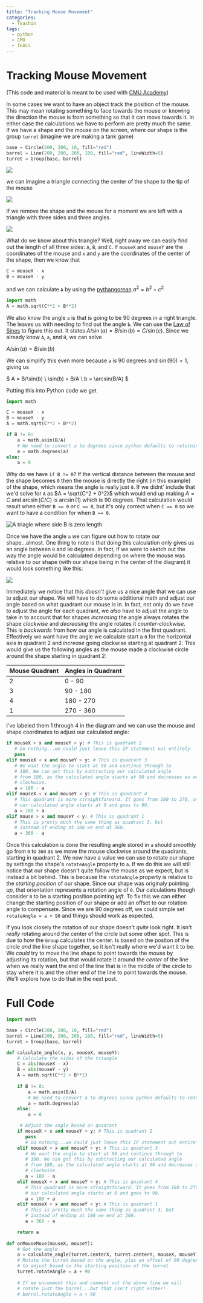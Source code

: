 ```yaml
---
title: "Tracking Mouse Movement"
categories:
  - Teachin
tags:
  - python
  - CMU
  - TEALS
---
```


# Tracking Mouse Movement

(This code and material is meant to be used with [CMU Academy](https://academy.cs.cmu.edu/))

In some cases we want to have an object track the position of the mouse. This may mean rotating something to face towards the mouse or knowing the direction the mouse is from something so that it can move towards it. In either case the calculations we have to perform are pretty much the same. If we have a shape and the mouse on the screen, where our shape is the group `turret` (imagine we are making a tank game)

```python
base = Circle(200, 200, 10, fill="red")
barrel = Line(200, 200, 200, 180, fill="red", lineWidth=5)
turret = Group(base, barrel)
```

![](../assets/images/py-shape-and-mouse.png)

we can imagine a triangle connecting the center of the shape to the tip of the mouse

![](../assets/images/py-shape-and-mouse-triangle.png)

If we remove the shape and the mouse for a moment we are left with a triangle with three sides and three angles.

![](../assets/images/py-triangle-sides-and-angles.png)

What do we know about this triangle? Well, right away we can easily find out the length of all three sides: `A`, `B`, and `C`. If `mouseX` and `mouseY` are the coordinates of the mouse and `x` and `y` are the coordinates of the center of the shape, then we know that
```python
C = mouseX - x
B = mouseY - y
```
and we can calculate `A` by using the [pythangorean](https://en.wikipedia.org/wiki/Pythagorean_theorem) $a^2 = b^2 + c^2$
```python
import math
A = math.sqrt(C**2 + B**2)
```
We also know the angle `a` is that is going to be 90 degrees in a right triangle. The leaves us with needing to find out the angle `b`. We can use the [Law of Sines](https://en.wikipedia.org/wiki/Law_of_sines) to figure this out. It states
$A/\sin(a) = B/\sin(b) = C/\sin(c)$. Since we already know `A`, `a`, and `B`, we can solve 

$A/\sin(a) = B/\sin(b)$

We can simplify this even more because `a` is 90 degrees and $\sin(90) = 1$, giving us

$
A = B/\sin(b) \\
\sin(b) = B/A \\
b = \arcsin(B/A)
$

Putting this into Python code we get
```python
import math

C = mouseX - x
B = mouseY - y
A = math.sqrt(C**2 + B**2)

if B != 0:
    a = math.asin(B/A)
    # We need to convert a to degrees since python defaults to returning radians
    a = math.degrees(a)
else:
    a = 0
```
Why do we have `if B != 0`? If the vertical distance between the mouse and the shape becomes `0` then the mouse is directly the right (in this example) of the shape, which means the angle is really just `0`. If we didnt' include that we'd solve for `A` as $A = \sqrt{C^2 + 0^2}$ which would end up making $A = C$ and $\arcsin(C/C)$ is $\arcsin(1)$ which is 90 degrees. That calculation would result when either `B == 0` _or_ `C == 0`, but it's only correct when `C == 0` so we want to have a condition for when `B == 0`.

![A triagle where side B is zero length](../assets/images/py-triangle-sides-b-is-0.png)

Once we have the angle `a` we can figure out how to rotate our shape...almost. One thing to note is that doing this calculation only gives us an angle between `0` and `90` degrees. In fact, if we were to sketch out the way the angle would be calculated depending on where the mouse was relative to our shape (with our shape being in the center of the diagram) it would look something like this:

![](../assets/images/py-angle-circle.png)

Immediately we notice that this _doesn't_ give us a nice angle that we can use to adjust our shape. We will have to do some additional math and adjust our angle based on what quadrant our mouse is in. In fact, not only do we have to adjust the angle for each quadrant, we _also_ have to adjust the angle to take in to account that for shapes _increasing_ the angle always rotates the shape _clockwise_ and _decreasing_ the angle rotates it _counter-clockwise_. This is _backwards_ from how our angle is calculated in the first quadrant. Effectively we want have the angle we calculate start a `0` for the horizontal axis in quadrant 2 and _increase_ going clockwise starting at quadrant 2. This would give us the following angles as the mouse made a clockwise circle around the shape starting in quadrant 2:

| Mouse Quadrant | Angles in Quadrant |
| -------------- | ------------------ |
| 2 | 0 - 90 |
| 3 | 90 - 180 |
| 4 | 180 - 270 |
| 1 | 270 - 360 |

I've labeled them 1 through 4 in the diagram and we can use the mouse and shape coordinates to adjust our calculated angle:

```python
if mouseX > x and mouseY > y: # This is quadrant 2
   # Do nothing...we could just leave this IF statement out entirely
   pass
elif mouseX < x and mouseY > y: # This is quadrant 3
   # We want the angle to start at 90 and continue through to
   # 180. We can get this by subtracting our calculated angle
   # from 180, as the calculated angle starts at 90 and decreases as we move
   # clockwise.
   a = 180 - a
elif mouseX < x and mouseY < y: # This is quadrant 4
   # This quadrant is more straightforward. It goes from 180 to 270, and
   # our calculated angle starts at 0 and goes to 90.
   a = 180 + a
elif mouse > x and mouseY < y: # This is quadrant 1
   # This is pretty much the same thing as quadrant 3, but
   # instead of ending at 180 we end at 360.
   a = 360 - a
```

Once this calculation is done the resulting angle stored in `a` should smoothly go from `0` to `360` as we move the mouse clockwise around the quadrants, starting in quadrant 2. We now have a value we can use to rotate our shape by settings the shape's `rotateAngle` property to `a`. If we do this we will still notice that our shape doesn't quite follow the mouse as we expect, but is instead a bit behind. This is because the `rotateAngle` property is relative to the _starting position_ of our shape. Since our shape was originaly pointing _up_, that orientation represents a rotation angle of `0`. Our calculations though consider `0` to be a starting position pointing _left_. To fix this we can either change the starting position of our shape or add an offset to our rotation angle to compensate. Since we are 90 degrees off, we could simple set `rotateAngle = a + 90` and things should work as expected.

If you look closely the rotation of our shape doesn't _quite_ look right. It isn't _really_ rotating around the center of the circle but some other spot. This is due to how the `Group` calculates the center. Is based on the positon of the circle _and_ the line shape together, so it isn't really where we'd want it to be. We _could_ try to move the line shape to point towards the mouse by adjusting its rotation, but that would rotate it around the _center_ of the line when we really want the end of the line that is in the middle of the circle to stay where it is and the other end of the line to point towards the mouse. We'll explore how to do that in the next post.


# Full Code
```python
import math

base = Circle(200, 200, 10, fill="red")
barrel = Line(200, 200, 200, 180, fill="red", lineWidth=5)
turret = Group(base, barrel)

def calculate_angle(x, y, mouseX, mouseY):
    # Calculate the sides of the triangle
    C = abs(mouseX - x)
    B = abs(mouseY - y)
    A = math.sqrt(C**2 + B**2)
   
    if B != 0:
        a = math.asin(B/A)
        # We need to convert a to degrees since python defaults to returning radians
        a = math.degrees(a)
    else:
        a = 0

     # Adjust the angle based on quadrant
    if mouseX > x and mouseY > y: # This is quadrant 2
       pass
       # Do nothing...we could just leave this IF statement out entirely
    elif mouseX < x and mouseY > y: # This is quadrant 3
       # We want the angle to start at 90 and continue through to
       # 180. We can get this by subtracting our calculated angle
       # from 180, as the calculated angle starts at 90 and decreases as we move
       # clockwise.
       a = 180 - a
    elif mouseX < x and mouseY < y: # This is quadrant 4
       # This quadrant is more straightforward. It goes from 180 to 270, and
       # our calculated angle starts at 0 and goes to 90.
       a = 180 + a
    elif mouseX > x and mouseY < y: # This is quadrant 1
       # This is pretty much the same thing as quadrant 3, but
       # instead of ending at 180 we end at 360.
       a = 360 - a

    return a
    
def onMouseMove(mouseX, mouseY):
    # Get the angle
    a = calculate_angle(turret.centerX, turret.centerY, mouseX, mouseY)
    # Rotate the turret based on the angle, plus an offset of 90 degrees
    # to adjust based on the starting position of the turret
    turret.rotateAngle = a + 90
    
    # If we uncomment this and comment out the above line we will
    # rotate just the barrel...but that isn't right either!
    # barrel.rotateAngle = a + 90
```